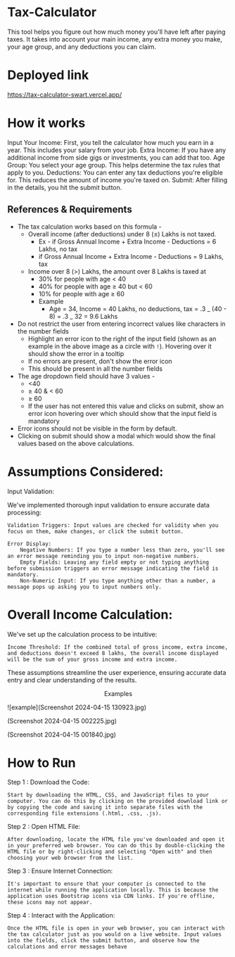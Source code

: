 # Tax-Calculator

This tool helps you figure out how much money you'll have left after paying taxes. It takes into account your main income, any extra money you make, your age group, and any deductions you can claim.

# Deployed link

https://tax-calculator-swart.vercel.app/

# How it works

Input Your Income: First, you tell the calculator how much you earn in a year. This includes your salary from your job.
Extra Income: If you have any additional income from side gigs or investments, you can add that too.
Age Group: You select your age group. This helps determine the tax rules that apply to you.
Deductions: You can enter any tax deductions you're eligible for. This reduces the amount of income you're taxed on.
Submit: After filling in the details, you hit the submit button.


## References & Requirements

- The tax calculation works based on this formula -
  - Overall income (after deductions) under 8 (≤) Lakhs is not taxed.
    - Ex - if Gross Annual Income + Extra Income - Deductions = 6 Lakhs, no tax
    - if Gross Annual Income + Extra Income - Deductions = 9 Lakhs, tax
  - Income over 8 (>) Lakhs, the amount over 8 Lakhs is taxed at
    - 30% for people with age < 40
    - 40% for people with age ≥ 40 but < 60
    - 10% for people with age ≥ 60
    - Example
      - Age = 34, Income = 40 Lakhs, no deductions, tax = .3 _ (40 - 8) = .3 _ 32 = 9.6 Lakhs
- Do not restrict the user from entering incorrect values like characters in the number fields
  - Highlight an error icon to the right of the input field (shown as an example in the above image as a circle with `!`). Hovering over it should show the error in a tooltip
  - If no errors are present, don't show the error icon
  - This should be present in all the number fields
- The age dropdown field should have 3 values -
  - <40
  - ≥ 40 & < 60
  - ≥ 60
  - If the user has not entered this value and clicks on submit, show an error icon hovering over which should show that the input field is mandatory
- Error icons should not be visible in the form by default.
- Clicking on submit should show a modal which would show the final values based on the above calculations.

# Assumptions Considered:

Input Validation:

We've implemented thorough input validation to ensure accurate data processing:

    Validation Triggers: Input values are checked for validity when you focus on them, make changes, or click the submit button.

    Error Display:
        Negative Numbers: If you type a number less than zero, you'll see an error message reminding you to input non-negative numbers.
        Empty Fields: Leaving any field empty or not typing anything before submission triggers an error message indicating the field is mandatory.
        Non-Numeric Input: If you type anything other than a number, a message pops up asking you to input numbers only.

# Overall Income Calculation:

We've set up the calculation process to be intuitive:

    Income Threshold: If the combined total of gross income, extra income, and deductions doesn't exceed 8 lakhs, the overall income displayed will be the sum of your gross income and extra income.

These assumptions streamline the user experience, ensuring accurate data entry and clear understanding of the results.

<p align="center">Examples</p>

![example](Screenshot 2024-04-15 130923.jpg)

(Screenshot 2024-04-15 002225.jpg)

(Screenshot 2024-04-15 001840.jpg)

# How to Run

Step 1 : Download the Code:

    Start by downloading the HTML, CSS, and JavaScript files to your computer. You can do this by clicking on the provided download link or by copying the code and saving it into separate files with the corresponding file extensions (.html, .css, .js).

Step 2 : Open HTML File:

    After downloading, locate the HTML file you've downloaded and open it in your preferred web browser. You can do this by double-clicking the HTML file or by right-clicking and selecting "Open with" and then choosing your web browser from the list.

Step 3 : Ensure Internet Connection:

    It's important to ensure that your computer is connected to the internet while running the application locally. This is because the application uses Bootstrap icons via CDN links. If you're offline, these icons may not appear.

Step 4 : Interact with the Application:

    Once the HTML file is open in your web browser, you can interact with the tax calculator just as you would on a live website. Input values into the fields, click the submit button, and observe how the calculations and error messages behave




